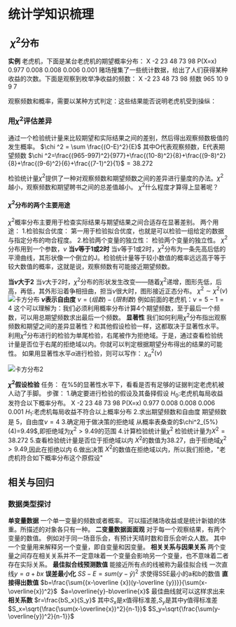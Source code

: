 # 统计学知识梳理

##  $\chi^2$分布

**实例**
老虎机，下面是某台老虎机的期望概率分布：
	X		-2		23		48		73		98
	P(X=x)	0.977	0.008	0.008	0.006	0.001
赌场搜集了一些统计数据，给出了人们获得某种收益的次数。下面是观察到枚举净收益的频数：
	X		-2		23		48		73		98
    频数	     965	      10	        9	           9	          7

观察频数和概率，需要以某种方式判定：这些结果能否说明老虎机受到操纵：

### 用$\chi ^2$评估差异
通过一个检验统计量来比较期望和实际结果之间的差别，然后得出观察频数极值的发生概率。
						$\chi ^2 = \sum \frac{(O-E)^2}{E}$
其中O代表观察频数，E代表期望频数
$\chi ^2=\frac{(965-997)^2}{977}+\frac{(10-8)^2}{8}+\frac{(9-8)^2}{8}+\frac{(9-6)^2}{6}+\frac{(7-1)^2}{1}​$
​      $=38.272​$

检验统计量$\chi ^2$提供了一种对观察频数和期望频数之间的差异进行量度的办法。$\chi ^2$越小，观察频数和期望聘书之间的总差值越小。
$\chi ^2$什么程度才算得上显著呢？
#### $\chi ^2$分布的两个主要用途
$\chi ^2$概率分布主要用于检查实际结果与期望结果之间合适存在显著差别。
两个用途：
	1.检验拟合优度：
		第一用于检验拟合优度，也就是可以检验一组给定的数据与指定分布的吻合程度。
	2.检验两个变量的独立性：
		检验两个变量的独立性。
$\chi^2$分布用到一个参数，$\nu$
**当$\nu$等于1或2时**
	当$\nu$等于1或2时，$\chi^2$分布为一条先高后低的平滑曲线，其形状像一个倒立的J。检验统计量等于较小数值的概率远远高于等于较大数值的概率，这就是说，观察频数有可能接近期望频数。

**当$\nu$大于2**
	当$\nu$大于2时，$\chi^2$分布的形状发生改变——随着$\chi^2$递增，图形先低，后高，再低，其外形沿着争相扭曲，担当$\nu$很大时，图形接近正态分布。
	$\chi^2 \sim \chi^2(\nu)$
	![卡方分布](F:\git\C\DataWhale\数理统计\卡方分布.jpg)
**$\nu$表示自由度**
	$\nu = (组数) - (限制数)$
	例如前面的老虎机：$\nu=5-1=4$
	这个可以理解为：我们必须利用概率分布计算4个期望频数，至于最后一个频数，可以用总期望频数求出最后一个频数。
**显著性**
	我们如何利用$\chi^2$分布指出观察频数和期望之间的差异显著性？和其他假设检验一样，这都取决于显著性水平。
	利用$\chi^2$分布进行的检验为单尾检验，右尾被作为拒绝域。于是，通过查看检验统计量是否位于右尾的拒绝域以内。你就可以判定根据期望分布得出的结果的可能性。
	如果用显著性水平$\alpha$进行检验，则可以写作：
					$\chi^2_\alpha(\nu)$

![卡方分布2](F:\git\C\DataWhale\数理统计\卡方分布2.jpg)

**$\chi^2$假设检验**
任务：
	在%5的显著性水平下，看看是否有足够的证据判定老虎机被人动了手脚。
步骤：
	1.确定要进行检验的假设及其备择假设
		$H_0$:老虎机每局收益发符合以下概率分布。
			X		-2		23		48		73		98
			P(X=x)	0.977	0.008	0.008	0.006	0.001
		$H_1$:老虎机每局收益不符合以上概率分布
	2.求出期望频数和自由度
		期望频数是 5，自由度$\nu=4$
	3.确定用于做决策的拒绝域
		从概率表桑查的$\chi^2_{5%}(4)=9.49$,即拒绝域为$\chi^2>9.49$的范围
	4.计算检验统计量$\chi^2$
		检验统计量为$X^2=38.272$
	5.查看检验统计量是否位于拒绝域以内
		$X^2$的数值为38.27，由于拒绝域$\chi^2 > 9.49$,因此在拒绝以内
	6.做出决策
		$X^2$的数值在拒绝域以内，所以我们拒绝，"老虎机符合如下概率分布这个原假设"

## 相关与回归
### 数据类型探讨
**单变量数据**
	一个单一变量的频数或者概率。
	可以描述赌场收益或是统计新娘的体重。所描述的对象各只有一种。
**二变量数据面面观**
	对于每一个观察结果，有两个变量的数值。
	例如对于同一场音乐会，有预计天晴时数和音乐会听众人数。
	其中一个变量用来解释另一个变量，即自变量和因变量。
**相关关系与因果关系**
	两个变量之间存在相关关系并不一定意味着一个变量会影响另一个变量，也不意味着二者存在实际关系。
**最佳拟合线预测数值**
	能接近所有点的线被称为最佳拟合线
	一次直线$y=a+bx$
**误差最小化**
	$SS-E=sum(y-\widehat{y})^2$
	求使得SSE最小的a和b的数值
**直接得出数值**
	$b=\frac{\sum{(x-\overline {x})(y-\overline {y})}}{\sum(x-\overline{x})^2}$
​	$a=\overline{y}-b\overline{x}$
​	最佳曲线就可以这样求出来
**相关系数**
	$r=\frac{bS_x}{S_y}$
	其中$S_x$是x值得标准差,$S_y$是其中y值得标准差
	$S_x=\sqrt{\frac{\sum(x-\overline{x})^2}{n-1}}$
	$S_y=\sqrt{\frac{\sum(y-\overline{y})^2}{n-1}}$


​	
​	